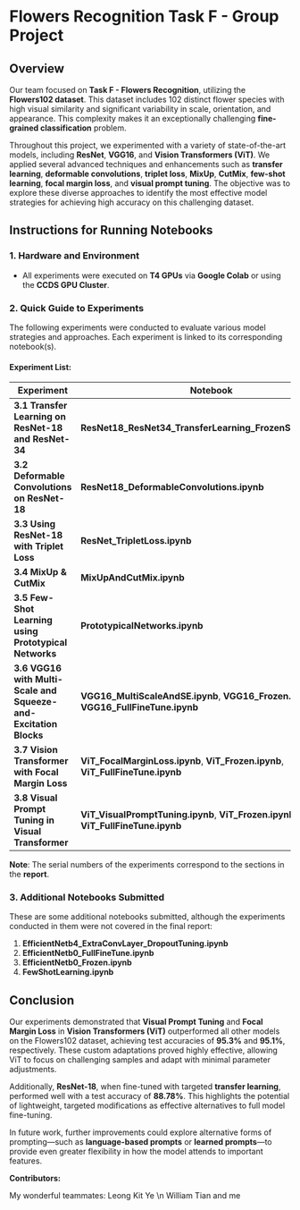 # Flowers Recognition Task F - Group Project

## Overview

Our team focused on **Task F - Flowers Recognition**, utilizing the **Flowers102 dataset**. This dataset includes 102 distinct flower species with high visual similarity and significant variability in scale, orientation, and appearance. This complexity makes it an exceptionally challenging **fine-grained classification** problem.

Throughout this project, we experimented with a variety of state-of-the-art models, including **ResNet**, **VGG16**, and **Vision Transformers (ViT)**. We applied several advanced techniques and enhancements such as **transfer learning**, **deformable convolutions**, **triplet loss**, **MixUp**, **CutMix**, **few-shot learning**, **focal margin loss**, and **visual prompt tuning**. The objective was to explore these diverse approaches to identify the most effective model strategies for achieving high accuracy on this challenging dataset.

## Instructions for Running Notebooks

### 1. Hardware and Environment

- All experiments were executed on **T4 GPUs** via **Google Colab** or using the **CCDS GPU Cluster**.

### 2. Quick Guide to Experiments

The following experiments were conducted to evaluate various model strategies and approaches. Each experiment is linked to its corresponding notebook(s).

#### Experiment List:

| **Experiment**                                      | **Notebook**                                             |
| --------------------------------------------------- | -------------------------------------------------------- |
| **3.1 Transfer Learning on ResNet-18 and ResNet-34** | **ResNet18_ResNet34_TransferLearning_FrozenStages.ipynb** |
| **3.2 Deformable Convolutions on ResNet-18**         | **ResNet18_DeformableConvolutions.ipynb**             |
| **3.3 Using ResNet-18 with Triplet Loss**           | **ResNet_TripletLoss.ipynb**                           |
| **3.4 MixUp & CutMix**                              | **MixUpAndCutMix.ipynb**                             |
| **3.5 Few-Shot Learning using Prototypical Networks** | **PrototypicalNetworks.ipynb**                         |
| **3.6 VGG16 with Multi-Scale and Squeeze-and-Excitation Blocks** | **VGG16_MultiScaleAndSE.ipynb**, **VGG16_Frozen.ipynb**, **VGG16_FullFineTune.ipynb** |
| **3.7 Vision Transformer with Focal Margin Loss**   | **ViT_FocalMarginLoss.ipynb**, **ViT_Frozen.ipynb**, **ViT_FullFineTune.ipynb** |
| **3.8 Visual Prompt Tuning in Visual Transformer**  | **ViT_VisualPromptTuning.ipynb**, **ViT_Frozen.ipynb**, **ViT_FullFineTune.ipynb** |

**Note**: The serial numbers of the experiments correspond to the sections in the **report**.

### 3. Additional Notebooks Submitted

These are some additional notebooks submitted, although the experiments conducted in them were not covered in the final report:

1. **EfficientNetb4_ExtraConvLayer_DropoutTuning.ipynb**
2. **EfficientNetb0_FullFineTune.ipynb**
3. **EfficientNetb0_Frozen.ipynb**
4. **FewShotLearning.ipynb**

## Conclusion

Our experiments demonstrated that **Visual Prompt Tuning** and **Focal Margin Loss** in **Vision Transformers (ViT)** outperformed all other models on the Flowers102 dataset, achieving test accuracies of **95.3%** and **95.1%**, respectively. These custom adaptations proved highly effective, allowing ViT to focus on challenging samples and adapt with minimal parameter adjustments.

Additionally, **ResNet-18**, when fine-tuned with targeted **transfer learning**, performed well with a test accuracy of **88.78%**. This highlights the potential of lightweight, targeted modifications as effective alternatives to full model fine-tuning. 

In future work, further improvements could explore alternative forms of prompting—such as **language-based prompts** or **learned prompts**—to provide even greater flexibility in how the model attends to important features.

**Contributors:**

My wonderful teammates:
Leong Kit Ye \n
William Tian
and me


